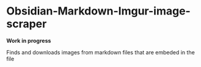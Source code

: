 # Obsidian-Markdown-Imgur-image-scraper

**Work in progress**

 Finds and downloads images from markdown files that are embeded in the file
